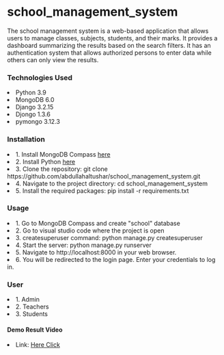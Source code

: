 # school_management_system
<p> The school management system is a web-based application that allows users to manage classes, subjects, students, and their marks. It provides a dashboard summarizing the results based on the search filters. It has an authentication system that allows authorized persons to enter data while others can only view the results.</p>
<h3>Technologies Used</h3>
<li>Python 3.9</li>
<li>MongoDB 6.0</li>
<li>Django 3.2.15</li>
<li>Djongo 1.3.6</li>
<li>pymongo 3.12.3</li>
<h3>Installation</h3>
<li>1. Install MongoDB Compass <a href="https://www.mongodb.com/try/download/community">here</a></li>
<li>2. Install Python <a href="https://www.python.org/downloads/">here</a></li>
<li>3. Clone the repository: git clone https://github.com/abdullahaltushar/school_management_system.git </li>
<li>4. Navigate to the project directory: cd school_management_system</li>
<li>5. Install the required packages: pip install -r requirements.txt</li>

<h3>Usage</h3>
<li>1. Go to MongoDB Compass and create "school" database</li>
<li>2. Go to visual studio code where the project is open</li>
<li>3. createsuperuser command: python manage.py createsuperuser </li> 
<li>4. Start the server: python manage.py runserver </li>
<li>5. Navigate to http://localhost:8000 in your web browser.</li>
<li>6. You will be redirected to the login page. Enter your credentials to log in.</li>

<h3>User</h3>
<li>1. Admin </li>
<li>2. Teachers </li>
<li>3. Students </li>

<h4>Demo Result Video</h4>
<li>Link: <a href="https://drive.google.com/drive/folders/1Lh6braH91NemM_B6KiujlD6Em2lYlk3l">Here Click</a></li>
